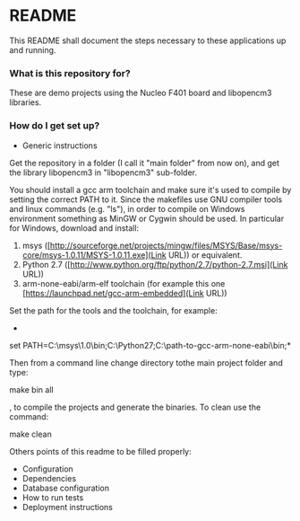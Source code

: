 # README #

This README shall document the steps necessary to these applications up and running.

### What is this repository for? ###

These are demo projects using the Nucleo F401 board and libopencm3 libraries. 

### How do I get set up? ###

* Generic instructions

Get the repository in a folder (I call it "main folder" from now on), and get the library libopencm3 in "libopencm3" sub-folder.

You should install a gcc arm toolchain and make sure it's used to compile by setting the correct PATH to it.
Since the makefiles use GNU compiler tools and linux commands (e.g. "ls"), in order to compile on Windows environment something as MinGW or Cygwin should be used.
In particular for Windows, download and install:

1. msys ([http://sourceforge.net/projects/mingw/files/MSYS/Base/msys-core/msys-1.0.11/MSYS-1.0.11.exe](Link URL)) or equivalent.
2. Python 2.7 ([http://www.python.org/ftp/python/2.7/python-2.7.msi](Link URL))
3. arm-none-eabi/arm-elf toolchain (for example this one [https://launchpad.net/gcc-arm-embedded](Link URL))

Set the path for the tools and the toolchain, for example:

*
set PATH=C:\msys\1.0\bin\;C:\Python27\;C:\path-to-gcc-arm-none-eabi\bin;*

Then from a command line change directory tothe main project folder and type:

make bin all

, to compile the projects and generate the binaries.
To clean use the command:

make clean


Others points of this readme to be filled properly:

* Configuration
* Dependencies
* Database configuration
* How to run tests
* Deployment instructions